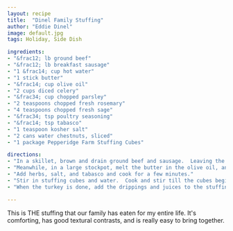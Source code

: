 ```yaml
---
layout: recipe
title:  "Dinel Family Stuffing"
author: "Eddie Dinel"
image: default.jpg
tags: Holiday, Side Dish

ingredients:
- "&frac12; lb ground beef"
- "&frac12; lb breakfast sausage"
- "1 &frac14; cup hot water"
- "1 stick butter"
- "&frac14; cup olive oil"
- "2 cups diced celery"
- "&frac34; cup chopped parsley" 
- "2 teaspoons chopped fresh rosemary"
- "4 teaspoons chopped fresh sage" 
- "&frac34; tsp poultry seasoning"
- "&frac14; tsp tabasco"
- "1 teaspoon kosher salt"
- "2 cans water chestnuts, sliced"
- "1 package Pepperidge Farm Stuffing Cubes"

directions:
- "In a skillet, brown and drain ground beef and sausage.  Leaving the pieces larger will be to your advantage later.  Remove the fat from the pan, then deglaze the pan with the water, scraping up all the fond.  Pour that liquid into a measuring cup and top up till you have 1 &frac14; cups"
- "Meanwhile, in a large stockpot, melt the butter in the olive oil, and sautee celery and parsley until starting to brown."   
- "Add herbs, salt, and tabasco and cook for a few minutes."
- "Stir in stuffing cubes and water.  Cook and stir till the cubes begin to break down and simmer for no more than 30 minutes!  It will try to brown and stick to the pan here.  Keep it moving!"
- "When the turkey is done, add the drippings and juices to the stuffing, and reheat, stirring."

---
```


This is THE stuffing that our family has eaten for my entire life.  It's comforting, has good textural contrasts, and is really easy to bring together. 
